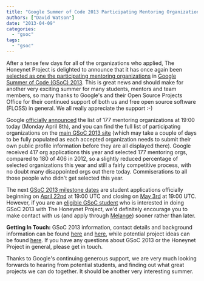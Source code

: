 ```yaml
---
title: "Google Summer of Code 2013 Participating Mentoring Organizations Announced"
authors: ["David Watson"]
date: "2013-04-09"
categories: 
  - "gsoc"
tags: 
  - "gsoc"
---
```


After a tense few days for all of the organizations who applied, The Honeynet Project is delighted to announce that it has once again been [selected as one the participating mentoring organizations](https://www.google-melange.com/gsoc/org/google/gsoc2013/honeynet) in [Google Summer of Code (GSoC) 2013](http://www.google-melange.com/gsoc/homepage/google/gsoc2013). This is great news and should make for another very exciting summer for many students, mentors and team members, so many thanks to Google's and their Open Source Projects Office for their continued support of both us and free open source software (FLOSS) in general. We all really appreciate the support :-)  
  
Google [officially announced](http://google-opensource.blogspot.com/2013/04/mentoring-organizations-for-google.html) the list of 177 mentoring organizations at 19:00 today (Monday April 8th), and you can find the full list of participating organizations on the [main GSoC 2013 site](https://www.google-melange.com/gsoc/org/google/gsoc2013) (which may take a couple of days to be fully populated as each accepted organization needs to submit their own public profile information before they are all displayed there). Google received 417 org applications this year and selected 177 mentoring orgs, compared to 180 of 406 in 2012, so a slightly reduced percentage of selected organizations this year and still a fairly competitive process, with no doubt many disappointed orgs out there today. Commiserations to all those people who didn't get selected this year.  
  
The next [GSoC 2013 milestone dates](https://www.google-melange.com/gsoc/events/google/gsoc2013) are student applications officially beginning on [April 22nd](https://www.google-melange.com/gsoc/events/google/gsoc2013) at 19:00 UTC and closing on [May 3rd](https://www.google-melange.com/gsoc/events/google/gsoc2013) at 19:00 UTC. However, if you are an [eligible GSoC student](https://google-melange.appspot.com/gsoc/document/show/gsoc_program/google/gsoc2013/help_page#1._Are_there_any_age_restrictions_on) who is interested in doing GSoC 2013 with The Honeynet Project, we'd definitely encourage you to make contact with us (and apply through [Melange](https://www.google-melange.com/gsoc/homepage/google/gsoc2013)) sooner rather than later.  
  
**Getting In Touch:** GSoC 2013 information, contact details and background information can be found [here](/gsoc) and [here](https://www.google-melange.com/gsoc/org/google/gsoc2013/honeynet), while potential project ideas can be found [here](/gsoc/ideas). If you have any questions about GSoC 2013 or the Honeynet Project in general, please get in touch.  
  
Thanks to Google's continuing generous support, we are very much looking forwards to hearing from potential students, and finding out what great projects we can do together. It should be another very interesting summer.
